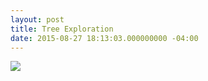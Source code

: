 ```yaml
---
layout: post
title: Tree Exploration
date: 2015-08-27 18:13:03.000000000 -04:00
---
```

![](/content/images/2015/Aug/TreeColor.jpg)
